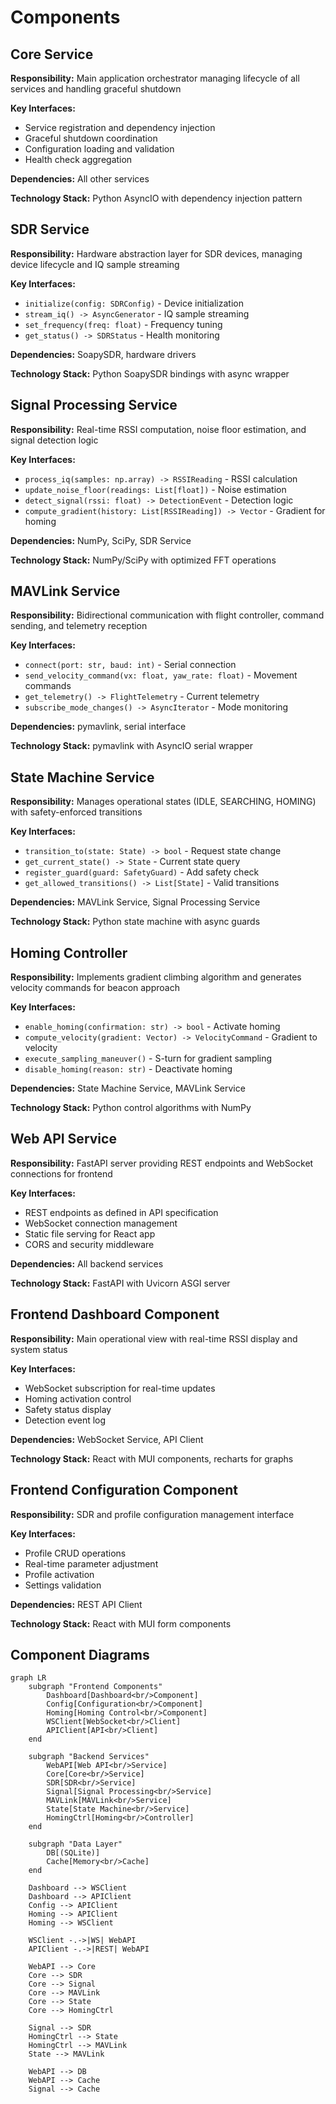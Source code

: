 # Components

## Core Service
**Responsibility:** Main application orchestrator managing lifecycle of all services and handling graceful shutdown

**Key Interfaces:**
- Service registration and dependency injection
- Graceful shutdown coordination
- Configuration loading and validation
- Health check aggregation

**Dependencies:** All other services

**Technology Stack:** Python AsyncIO with dependency injection pattern

## SDR Service
**Responsibility:** Hardware abstraction layer for SDR devices, managing device lifecycle and IQ sample streaming

**Key Interfaces:**
- `initialize(config: SDRConfig)` - Device initialization
- `stream_iq() -> AsyncGenerator` - IQ sample streaming
- `set_frequency(freq: float)` - Frequency tuning
- `get_status() -> SDRStatus` - Health monitoring

**Dependencies:** SoapySDR, hardware drivers

**Technology Stack:** Python SoapySDR bindings with async wrapper

## Signal Processing Service
**Responsibility:** Real-time RSSI computation, noise floor estimation, and signal detection logic

**Key Interfaces:**
- `process_iq(samples: np.array) -> RSSIReading` - RSSI calculation
- `update_noise_floor(readings: List[float])` - Noise estimation
- `detect_signal(rssi: float) -> DetectionEvent` - Detection logic
- `compute_gradient(history: List[RSSIReading]) -> Vector` - Gradient for homing

**Dependencies:** NumPy, SciPy, SDR Service

**Technology Stack:** NumPy/SciPy with optimized FFT operations

## MAVLink Service
**Responsibility:** Bidirectional communication with flight controller, command sending, and telemetry reception

**Key Interfaces:**
- `connect(port: str, baud: int)` - Serial connection
- `send_velocity_command(vx: float, yaw_rate: float)` - Movement commands
- `get_telemetry() -> FlightTelemetry` - Current telemetry
- `subscribe_mode_changes() -> AsyncIterator` - Mode monitoring

**Dependencies:** pymavlink, serial interface

**Technology Stack:** pymavlink with AsyncIO serial wrapper

## State Machine Service
**Responsibility:** Manages operational states (IDLE, SEARCHING, HOMING) with safety-enforced transitions

**Key Interfaces:**
- `transition_to(state: State) -> bool` - Request state change
- `get_current_state() -> State` - Current state query
- `register_guard(guard: SafetyGuard)` - Add safety check
- `get_allowed_transitions() -> List[State]` - Valid transitions

**Dependencies:** MAVLink Service, Signal Processing Service

**Technology Stack:** Python state machine with async guards

## Homing Controller
**Responsibility:** Implements gradient climbing algorithm and generates velocity commands for beacon approach

**Key Interfaces:**
- `enable_homing(confirmation: str) -> bool` - Activate homing
- `compute_velocity(gradient: Vector) -> VelocityCommand` - Gradient to velocity
- `execute_sampling_maneuver()` - S-turn for gradient sampling
- `disable_homing(reason: str)` - Deactivate homing

**Dependencies:** State Machine Service, MAVLink Service

**Technology Stack:** Python control algorithms with NumPy

## Web API Service
**Responsibility:** FastAPI server providing REST endpoints and WebSocket connections for frontend

**Key Interfaces:**
- REST endpoints as defined in API specification
- WebSocket connection management
- Static file serving for React app
- CORS and security middleware

**Dependencies:** All backend services

**Technology Stack:** FastAPI with Uvicorn ASGI server

## Frontend Dashboard Component
**Responsibility:** Main operational view with real-time RSSI display and system status

**Key Interfaces:**
- WebSocket subscription for real-time updates
- Homing activation control
- Safety status display
- Detection event log

**Dependencies:** WebSocket Service, API Client

**Technology Stack:** React with MUI components, recharts for graphs

## Frontend Configuration Component
**Responsibility:** SDR and profile configuration management interface

**Key Interfaces:**
- Profile CRUD operations
- Real-time parameter adjustment
- Profile activation
- Settings validation

**Dependencies:** REST API Client

**Technology Stack:** React with MUI form components

## Component Diagrams

```mermaid
graph LR
    subgraph "Frontend Components"
        Dashboard[Dashboard<br/>Component]
        Config[Configuration<br/>Component]
        Homing[Homing Control<br/>Component]
        WSClient[WebSocket<br/>Client]
        APIClient[API<br/>Client]
    end
    
    subgraph "Backend Services"
        WebAPI[Web API<br/>Service]
        Core[Core<br/>Service]
        SDR[SDR<br/>Service]
        Signal[Signal Processing<br/>Service]
        MAVLink[MAVLink<br/>Service]
        State[State Machine<br/>Service]
        HomingCtrl[Homing<br/>Controller]
    end
    
    subgraph "Data Layer"
        DB[(SQLite)]
        Cache[Memory<br/>Cache]
    end
    
    Dashboard --> WSClient
    Dashboard --> APIClient
    Config --> APIClient
    Homing --> APIClient
    Homing --> WSClient
    
    WSClient -.->|WS| WebAPI
    APIClient -.->|REST| WebAPI
    
    WebAPI --> Core
    Core --> SDR
    Core --> Signal
    Core --> MAVLink
    Core --> State
    Core --> HomingCtrl
    
    Signal --> SDR
    HomingCtrl --> State
    HomingCtrl --> MAVLink
    State --> MAVLink
    
    WebAPI --> DB
    WebAPI --> Cache
    Signal --> Cache
```
